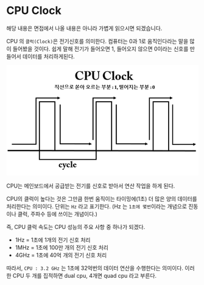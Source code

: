 # CPU Clock

해당 내용은 면접에서 나올 내용은 아니라 가볍게 읽으시면 되겠습니다.

CPU 의 `클럭(Clock)`은 전기신호를 의미한다. 컴퓨터는 0과 1로 움직인다라는 말을 많이 들어봤을 것이다. 쉽게 말해 전기가 들어오면 1, 들어오지 않으면 0이라는 신호를 만들어서 데이터를 처리하게된다.

![IMAGES](../images/clock.png)

CPU는 메인보드에서 공급받는 전기를 신호로 받아서 연산 작업을 하게 된다.

CPU의 클럭이 높다는 것은 그만큼 한번 움직이는 타이밍에(1초) 더 많은 양의 데이터를 처리한다는 의미이다. 단위는 `Hz` 라고 표기한다. (Hz 는 `1초에 몇번`이라는 개념으로 진동이나 클럭, 주파수 등에 쓰이는 개념이다.)

즉, CPU 클럭 속도는 CPU 성능의 주요 사항 중 하나가 되겠다.

- 1Hz = 1초에 1개의 전기 신호 처리
- 1MHz = 1초에 100만 개의 전기 신호 처리
- 4GHz = 1초에 40억 개의 전기 신호 처리

따라서, `CPU : 3.2 GHz` 는 1초에 32억번의 데이터 연산을 수행한다는 의미이다. 이러한 CPU 두 개를 집적하면 dual cpu, 4개면 quad cpu 라고 부른다.
